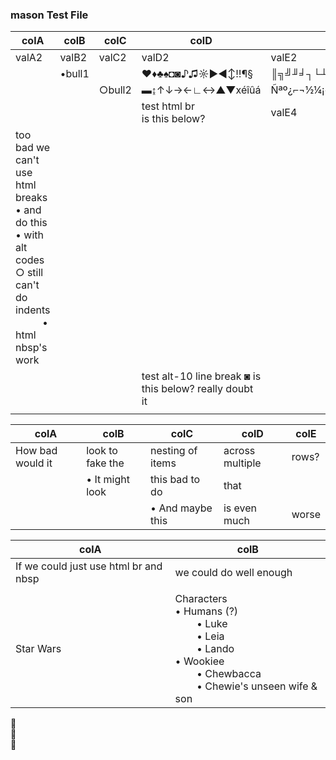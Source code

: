 ### mason Test File

| colA  | colB   | colC   | colD            | colE                |
|-------|--------|--------|-----------------|---------------------|
| valA2 | valB2  | valC2  | valD2           | valE2               |
|       | •bull1 |        | ♥♦♣♠◘◙♪♫☼►◄↕‼¶§ | ║╗╝╜╛┐└┴┬├─┼╞╟╚╔╩╦╠ |
|       |        | ○bull2 | ▬↨↑↓→←∟↔▲▼xéîûá | Ñªº¿⌐¬½¼¡«»│┤╡╢╖╕╣  |
|       |        |        | test html br <br> is this below?| valE4 |
| too bad we can't use html breaks<br> • and do this <br> • with alt codes <br> ○ still can't do indents <br> &nbsp; &nbsp; &nbsp; &nbsp; &nbsp; • html nbsp's work | | | | |
|       |        |        | test alt-10 line break ◙ is this below? really doubt it |    |
| | | | | |

| colA  | colB   | colC   | colD            | colE                |
|-------|--------|--------|-----------------|---------------------|
| How bad would it | look to fake the | nesting of items | across multiple | rows? |
|                  | • It might look | this bad to do | that | | 
|                  |                 | • And maybe this | is even much | worse | 

| colA               | colB                  |
|--------------------|-----------------------|
| If we could just use html br and nbsp | we could do well enough |
| | |
| Star Wars | Characters<br> • Humans (?)<br> &nbsp; &nbsp; &nbsp; &nbsp; • Luke<br> &nbsp; &nbsp; &nbsp; &nbsp; • Leia<br> &nbsp; &nbsp; &nbsp; &nbsp; • Lando<br> • Wookiee<br> &nbsp; &nbsp; &nbsp; &nbsp; • Chewbacca<br> &nbsp; &nbsp; &nbsp; &nbsp; • Chewie's unseen wife & son |


:eyes:  
:nose:  
:tongue:



